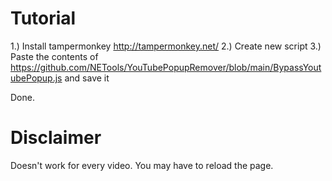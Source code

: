 # Tutorial

1.) Install tampermonkey http://tampermonkey.net/
2.) Create new script
3.) Paste the contents of https://github.com/NETools/YouTubePopupRemover/blob/main/BypassYoutubePopup.js and save it

Done.

# Disclaimer

Doesn't work for every video. You may have to reload the page.